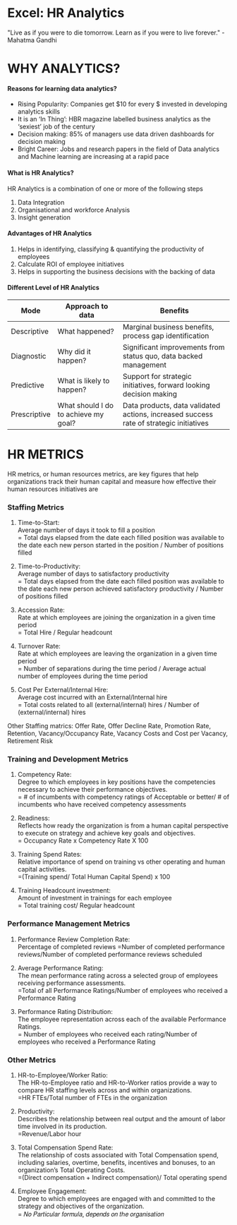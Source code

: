 # Excel: HR Analytics  
"Live as if you were to die tomorrow. Learn as if you were to live forever." - Mahatma Gandhi  

# WHY ANALYTICS?
#### Reasons for learning data analytics?
- Rising Popularity: Companies get $10 for every $ invested in developing analytics skills
- It is an ‘In Thing’: HBR magazine labelled business analytics as the ‘sexiest’ job of the century
- Decision making: 85% of managers use data driven dashboards for decision making
- Bright Career: Jobs and research papers in the field of Data analytics and Machine learning are increasing at a rapid pace

#### What is HR Analytics?
HR Analytics is a combination of one or more of the following steps
1. Data Integration
2. Organisational and workforce Analysis
3. Insight generation

#### Advantages of HR Analytics
1. Helps in identifying, classifying & quantifying the productivity of employees
2. Calculate ROI of employee initiatives
3. Helps in supporting the business decisions with the backing of data

#### Different Level of HR Analytics  
| Mode         | Approach to data                     | Benefits |
|--------------|--------------------------------------|----------|
| Descriptive  | What happened?                       | Marginal business benefits, process gap identification |
| Diagnostic   | Why did it happen?                   | Significant improvements from status quo, data backed management |
| Predictive   | What is likely to happen?            | Support for strategic initiatives, forward looking decision making |
| Prescriptive | What should I do to achieve my goal? | Data products, data validated actions, increased success rate of strategic initiatives |

# HR METRICS  
HR metrics, or human resources metrics, are key figures that help organizations track their human capital and measure how effective their human resources initiatives are

### Staffing Metrics  
1. Time-to-Start:  
Average number of days it took to fill a position  
= Total days elapsed from the date each filled position was available to the date each new person started in the position / Number of positions filled  

2. Time-to-Productivity:  
Average number of days to satisfactory productivity  
= Total days elapsed from the date each filled position was available to the date each new person achieved satisfactory productivity / Number of positions filled  

3. Accession Rate:  
Rate at which employees are joining the organization in a given time period  
= Total Hire / Regular headcount

4. Turnover Rate:  
Rate at which employees are leaving the organization in a given time period  
= Number of separations during the time period / Average actual number of employees during the time period

5. Cost Per External/Internal Hire:  
Average cost incurred with an External/Internal hire  
= Total costs related to all (external/internal) hires / Number of (external/internal) hires  

Other Staffing matrics:
Offer Rate, Offer Decline Rate, Promotion Rate, Retention, Vacancy/Occupancy Rate, Vacancy Costs and Cost per Vacancy, Retirement Risk

### Training and Development Metrics
1. Competency Rate:  
Degree to which employees in key positions have the competencies necessary to achieve their performance objectives.  
= # of incumbents with competency ratings of Acceptable or better/ # of incumbents who have received competency assessments

2. Readiness:  
Reflects how ready the organization is from a human capital perspective to execute on strategy and achieve key goals and objectives.  
= Occupancy Rate x Competency Rate X 100

3. Training Spend Rates:  
Relative importance of spend on training vs other operating and human capital activities.  
=(Training spend/ Total Human Capital Spend) x 100

4. Training Headcount investment:  
Amount of investment in trainings for each employee  
= Total training cost/ Regular headcount

### Performance Management Metrics
1. Performance Review Completion Rate:  
Percentage of completed reviews
=Number of completed performance reviews/Number of completed performance reviews scheduled  

3. Average Performance Rating:  
The mean performance rating across a selected group of employees receiving performance assessments.  
=Total of all Performance Ratings/Number of employees who received a Performance Rating  

4. Performance Rating Distribution:  
The employee representation across each of the available Performance Ratings.  
= Number of employees who received each rating/Number of employees who received a Performance Rating

### Other Metrics
1. HR-to-Employee/Worker Ratio:  
The HR-to-Employee ratio and HR-to-Worker ratios provide a way to compare HR staffing levels across and within organizations.  
=HR FTEs/Total number of FTEs in the organization

2. Productivity:  
Describes the relationship between real output and the amount of labor time involved in its production.  
=Revenue/Labor hour

3. Total Compensation Spend Rate:  
The relationship of costs associated with Total Compensation spend, including salaries, overtime, benefits, incentives and bonuses, to an organization’s Total Operating Costs.  
=(Direct compensation + Indirect compensation)/ Total operating spend

4. Employee Engagement:  
Degree to which employees are engaged with and committed to the strategy and objectives of the organization.  
= 𝑁𝑜 𝑃𝑎𝑟𝑡𝑖𝑐𝑢𝑙𝑎𝑟 𝑓𝑜𝑟𝑚𝑢𝑙𝑎, 𝑑𝑒𝑝𝑒𝑛𝑑𝑠 𝑜𝑛 𝑡ℎ𝑒 𝑜𝑟𝑔𝑎𝑛𝑖𝑠𝑎𝑡𝑖𝑜𝑛
